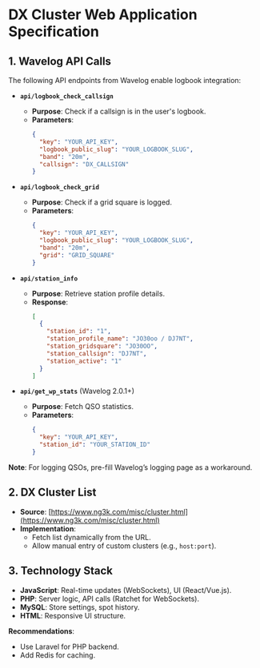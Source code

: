 # DX Cluster Web Application Specification

## 1. Wavelog API Calls
The following API endpoints from Wavelog enable logbook integration:

- **`api/logbook_check_callsign`**  
  - **Purpose**: Check if a callsign is in the user's logbook.  
  - **Parameters**:  
    ```json
    {
      "key": "YOUR_API_KEY",
      "logbook_public_slug": "YOUR_LOGBOOK_SLUG",
      "band": "20m",
      "callsign": "DX_CALLSIGN"
    }
    ```

- **`api/logbook_check_grid`**  
  - **Purpose**: Check if a grid square is logged.  
  - **Parameters**:  
    ```json
    {
      "key": "YOUR_API_KEY",
      "logbook_public_slug": "YOUR_LOGBOOK_SLUG",
      "band": "20m",
      "grid": "GRID_SQUARE"
    }
    ```

- **`api/station_info`**  
  - **Purpose**: Retrieve station profile details.  
  - **Response**:  
    ```json
    [
      {
        "station_id": "1",
        "station_profile_name": "JO30oo / DJ7NT",
        "station_gridsquare": "JO30OO",
        "station_callsign": "DJ7NT",
        "station_active": "1"
      }
    ]
    ```

- **`api/get_wp_stats`** (Wavelog 2.0.1+)  
  - **Purpose**: Fetch QSO statistics.  
  - **Parameters**:  
    ```json
    {
      "key": "YOUR_API_KEY",
      "station_id": "YOUR_STATION_ID"
    }
    ```

**Note**: For logging QSOs, pre-fill Wavelog’s logging page as a workaround.

## 2. DX Cluster List
- **Source**: [https://www.ng3k.com/misc/cluster.html](https://www.ng3k.com/misc/cluster.html)  
- **Implementation**:  
  - Fetch list dynamically from the URL.  
  - Allow manual entry of custom clusters (e.g., `host:port`).

## 3. Technology Stack
- **JavaScript**: Real-time updates (WebSockets), UI (React/Vue.js).  
- **PHP**: Server logic, API calls (Ratchet for WebSockets).  
- **MySQL**: Store settings, spot history.  
- **HTML**: Responsive UI structure.  

**Recommendations**:  
- Use Laravel for PHP backend.  
- Add Redis for caching.